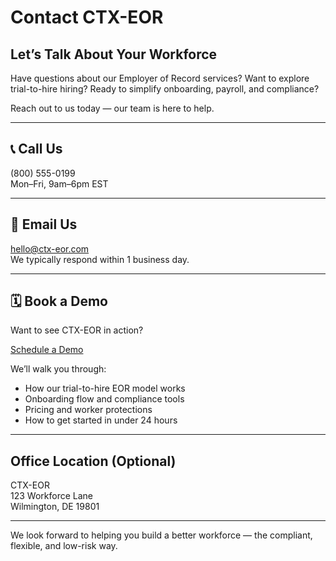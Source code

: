 
# Contact CTX-EOR

## Let’s Talk About Your Workforce

Have questions about our Employer of Record services? Want to explore trial-to-hire hiring? Ready to simplify onboarding, payroll, and compliance?

Reach out to us today — our team is here to help.

---

## 📞 Call Us

(800) 555-0199  
Mon–Fri, 9am–6pm EST

---

## 📧 Email Us

hello@ctx-eor.com  
We typically respond within 1 business day.

---

## 🗓 Book a Demo

Want to see CTX-EOR in action?

[Schedule a Demo](#)

We’ll walk you through:

- How our trial-to-hire EOR model works
- Onboarding flow and compliance tools
- Pricing and worker protections
- How to get started in under 24 hours

---

## Office Location (Optional)

CTX-EOR  
123 Workforce Lane  
Wilmington, DE 19801

---

We look forward to helping you build a better workforce — the compliant, flexible, and low-risk way.
